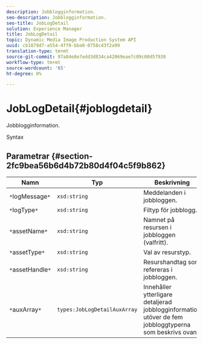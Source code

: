```yaml
---
description: Jobblogginformation.
seo-description: Jobblogginformation.
seo-title: JobLogDetail
solution: Experience Manager
title: JobLogDetail
topic: Dynamic Media Image Production System API
uuid: cb1879d7-a554-4ff0-bba0-0758c43f2a99
translation-type: tm+mt
source-git-commit: 97a84e8e7edd3d834ca42069eae7c09c00d57938
workflow-type: tm+mt
source-wordcount: '65'
ht-degree: 0%

---
```



# JobLogDetail{#joblogdetail}

Jobblogginformation.

Syntax

## Parametrar {#section-2fc9bea56b6d4b72b80d4f04c5f9b862}

| Namn | Typ | Beskrivning |
|---|---|---|
| `*`logMessage`*` | `xsd:string` | Meddelanden i jobbloggen. |
| `*`logType`*` | `xsd:string` | Filtyp för jobblogg. |
| `*`assetName`*` | `xsd:string` | Namnet på resursen i jobbloggen (valfritt). |
| `*`assetType`*` | `xsd:string` | Val av resurstyp. |
| `*`assetHandle`*` | `xsd:string` | Resurshandtag som refereras i jobbloggen. |
| `*`auxArray`*` | `types:JobLogDetailAuxArray` | Innehåller ytterligare detaljerad jobblogginformation utöver de fem jobbloggtyperna som beskrivs ovan. |

